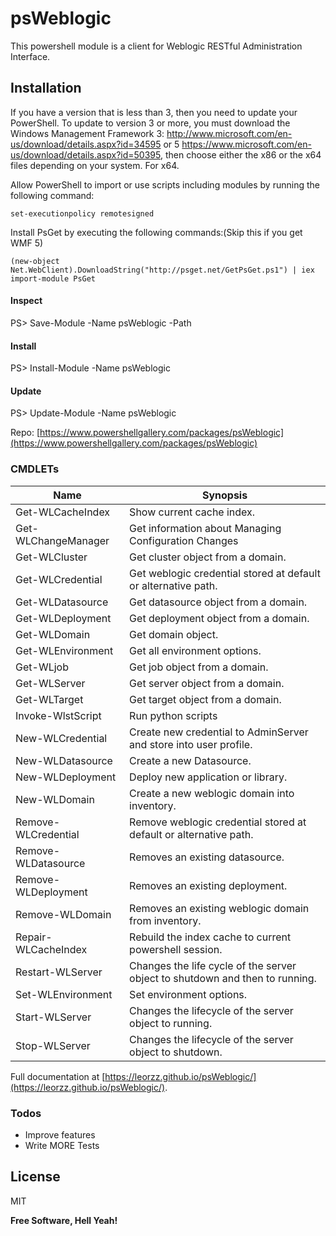# psWeblogic

This powershell module is a client for Weblogic RESTful Administration Interface.
## Installation
If you have a version that is less than 3, then you need to update your PowerShell. To update to version 3 or more, you must download the Windows Management Framework 3: http://www.microsoft.com/en-us/download/details.aspx?id=34595 or 5 https://www.microsoft.com/en-us/download/details.aspx?id=50395, then choose either the x86 or the x64 files depending on your system. For x64.

Allow PowerShell to import or use scripts including modules by running the following command:

    set-executionpolicy remotesigned

Install PsGet by executing the following commands:(Skip this if you get WMF 5)

    (new-object Net.WebClient).DownloadString("http://psget.net/GetPsGet.ps1") | iex
    import-module PsGet


#### Inspect
PS> Save-Module -Name psWeblogic -Path <path>

#### Install
PS> Install-Module -Name psWeblogic

#### Update
PS> Update-Module -Name psWeblogic

Repo: 
[https://www.powershellgallery.com/packages/psWeblogic](https://www.powershellgallery.com/packages/psWeblogic)


### CMDLETs


| Name | Synopsis |
| ------ | ------ |
| Get-WLCacheIndex | Show current cache index. |
| Get-WLChangeManager | Get information about Managing Configuration Changes |
| Get-WLCluster | Get cluster object from a domain. |
| Get-WLCredential | Get weblogic credential stored at default or alternative path. |
| Get-WLDatasource | Get datasource object from a domain. |
| Get-WLDeployment | Get deployment object from a domain. |
| Get-WLDomain | Get domain object. |
| Get-WLEnvironment | Get all environment options. |
| Get-WLjob | Get job object from a domain. |
| Get-WLServer | Get server object from a domain. |
| Get-WLTarget | Get target object from a domain. |
| Invoke-WlstScript | Run python scripts |
| New-WLCredential | Create new credential to AdminServer and store into user profile. |
| New-WLDatasource | Create a new Datasource. |
| New-WLDeployment | Deploy new application or library. |
| New-WLDomain | Create a new weblogic domain into inventory. |
| Remove-WLCredential | Remove weblogic credential stored at default or alternative path. |
| Remove-WLDatasource | Removes an existing datasource. |
| Remove-WLDeployment | Removes an existing deployment. |
| Remove-WLDomain | Removes an existing weblogic domain from inventory. |
| Repair-WLCacheIndex | Rebuild the index cache to current powershell session. |
| Restart-WLServer | Changes the life cycle of the server object to shutdown and then to running. |
| Set-WLEnvironment | Set environment options. |
| Start-WLServer | Changes the lifecycle of the server object to running. |
| Stop-WLServer | Changes the lifecycle of the server object to shutdown. |

Full documentation at [https://leorzz.github.io/psWeblogic/](https://leorzz.github.io/psWeblogic/).


### Todos
 - Improve features
 - Write MORE Tests

License
----

MIT


**Free Software, Hell Yeah!**

[//]: # (These are reference links used in the body of this note and get stripped out when the markdown processor does its job. There is no need to format nicely because it shouldn't be seen. Thanks SO - http://stackoverflow.com/questions/4823468/store-comments-in-markdown-syntax)


